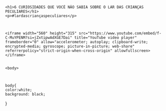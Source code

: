 <head></head>
    <link rel="stylesheet" href="styles.css">
    <title>Aluraflix</title>
</head>
    
    
    <h1>6 CURIOSIDADES QUE VOCÊ NÃO SABIA SOBRE O LAR DAS CRIANÇAS PECULIARES</h1>
    <p>#lardascriançaspeculiares</p>
    
    
    
    <iframe width="560" height="315" src="https://www.youtube.com/embed/f-C-MuYPENM?si=jZxtipwAdXGE7Dai" title="YouTube video player" frameborder="0" allow="accelerometer; autoplay; clipboard-write; encrypted-media; gyroscope; picture-in-picture; web-share" referrerpolicy="strict-origin-when-cross-origin" allowfullscreen></iframe>

    
    <body>



    body{
    color:white;
    background: black;
}
